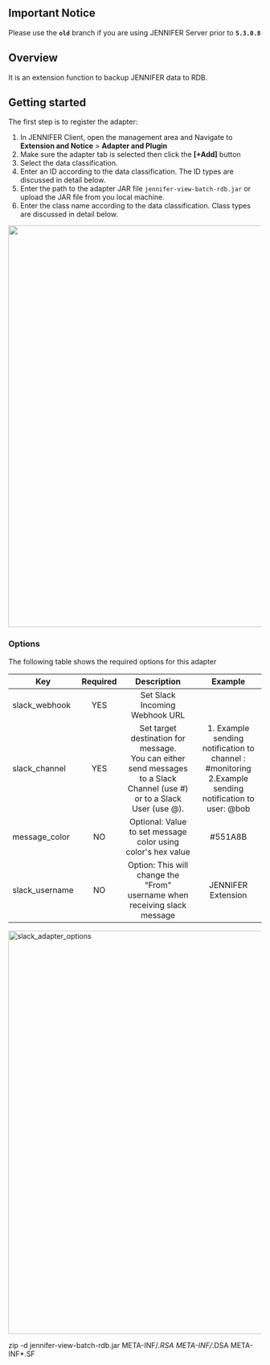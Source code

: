 ## Important Notice
Please use the **`old`** branch if you are using JENNIFER Server prior to **`5.3.0.8`** 

## Overview
It is an extension function to backup JENNIFER data to RDB.

## Getting started

The first step is to register the adapter: 
1. In JENNIFER Client, open the management area and Navigate to  **Extension and Notice** > **Adapter and Plugin**
2. Make sure the adapter tab is selected then click the **[+Add]** button
3. Select the data classification.
4. Enter an ID according to the data classification. The ID types are discussed in detail below.
5. Enter the path to the adapter JAR file ``jennifer-view-batch-rdb.jar`` or upload the JAR file from you local machine.
6. Enter the class name according to the data classification. Class types are discussed in detail below.
 

<img width="799" src="https://raw.githubusercontent.com/jennifersoft/jennifer-extension-manuals/master/res/img/view_server_batch/1.png">


### Options ##

The following table shows the required options for this adapter

| Key           | Required      | Description | Example |
| ------------- |:-------------:|:-------------:|:-------------:|
| slack_webhook | YES           | Set Slack Incoming Webhook URL ||
| slack_channel | YES           | Set target destination for message. <br>You can either send messages to a Slack Channel (use #)  or to a Slack User (use @).  |1. Example sending notification to channel : #monitoring <br>2.Example sending notification to  user: @bob|
| message_color | NO            | Optional: Value to set message color using color's hex value | #551A8B
| slack_username| NO            | Option: This will change the "From" username when receiving slack message| JENNIFER Extension


<img width="802" alt="slack_adapter_options" src="https://user-images.githubusercontent.com/3861725/27722333-eef01af0-5da1-11e7-8235-c993c88580af.png">


zip -d jennifer-view-batch-rdb.jar META-INF/*.RSA META-INF/*.DSA META-INF*.SF
